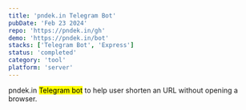 ```yaml
---
title: 'pndek.in Telegram Bot'
pubDate: 'Feb 23 2024'
repo: 'https://pndek.in/gh'
demo: 'https://pndek.in/bot'
stacks: ['Telegram Bot', 'Express']
status: 'completed'
category: 'tool'
platform: 'server'
---
```


pndek.in <mark>Telegram bot</mark> to help user shorten an URL without opening a browser.
